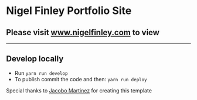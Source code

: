 # Nigel Finley Portfolio Site

## Please visit www.nigelfinley.com to view

---

## Develop locally

- Run `yarn run develop`
- To publish commit the code and then: `yarn run deploy`

Special thanks to [Jacobo Martinez](https://github.com/cobidev) for creating this template
